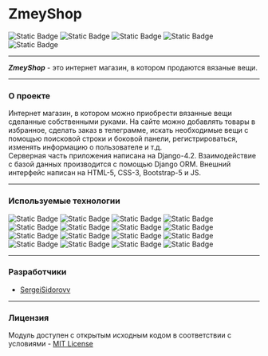 # ZmeyShop
![Static Badge](https://img.shields.io/badge/python-3.10-geen)
![Static Badge](https://img.shields.io/badge/pip-24.0-geen)
![Static Badge](https://img.shields.io/badge/license-MIT-geen)
![Static Badge](https://img.shields.io/badge/version-1.0-geen)
![Static Badge](https://img.shields.io/badge/coverage-97-geen)
___

***ZmeyShop*** - это интернет магазин, в котором продаются вязаные вещи.
___
### **О проекте**
Интернет магазин, в котором можно приобрести вязанные вещи сделанные собственными руками.
На сайте можно добавлять товары в избранное, сделать заказ в телеграмме, искать необходимые вещи с помощью поисковой строки и боковой панели, регистрироваться, изменять информацию о пользователе и т.д. \
Серверная часть приложения написана на Django-4.2. Взаимодействие с базой данных производится с помощью Django ORM. Внешний интерфейс написан на HTML-5, CSS-3, Bootstrap-5 и JS.  
___
### **Используемые технологии**
![Static Badge](https://img.shields.io/badge/python-3.10-blue)
![Static Badge](https://img.shields.io/badge/django-4.2-blue)
![Static Badge](https://img.shields.io/badge/postgresql-15-blue)
![Static Badge](https://img.shields.io/badge/psycopg-3.1.18-blue)
![Static Badge](https://img.shields.io/badge/django_orm-4.2-blue)
![Static Badge](https://img.shields.io/badge/docker-25.0-blue)
![Static Badge](https://img.shields.io/badge/coverage-7.4-blue)
![Static Badge](https://img.shields.io/badge/tests-unittest-blue)
![Static Badge](https://img.shields.io/badge/linting-pylint-blue)
![Static Badge](https://img.shields.io/badge/logs-logging-blue)
![Static Badge](https://img.shields.io/badge/HTML-5-blue)
![Static Badge](https://img.shields.io/badge/CSS-3-blue)
![Static Badge](https://img.shields.io/badge/Bootstrap-5-blue)
![Static Badge](https://img.shields.io/badge/JS-ES6-blue)
![Static Badge](https://img.shields.io/badge/python_dotenv-1.0-blue)
![Static Badge](https://img.shields.io/badge/Pillow-10.1-blue)

____
### **Разработчики**
- [SergeiSidorovv](https://github.com/SergeiSidorovv)
___
### **Лицензия**
Модуль доступен с открытым исходным кодом в соответствии с условиями - [MIT License](https://github.com/SergeiSidorovv/zmey_shop/blob/main/LICENSE.txt)